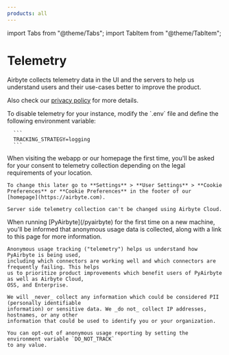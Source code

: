 ```yaml
---
products: all
---
```


import Tabs from "@theme/Tabs";
import TabItem from "@theme/TabItem";

# Telemetry

Airbyte collects telemetry data in the UI and the servers to help us understand users and their use-cases better to improve the product.

Also check our [privacy policy](https://airbyte.com/privacy-policy) for more details.

<Tabs groupId="cloud-hosted">
  <TabItem value="self-managed" label="Self Managed">
      To disable telemetry for your instance, modify the `.env` file and define the following environment variable:

      ```
      TRACKING_STRATEGY=logging
      ```

  </TabItem>
  <TabItem value="cloud" label="Cloud">
    When visiting the webapp or our homepage the first time, you'll be asked for your consent to
    telemetry collection depending on the legal requirements of your location.

    To change this later go to **Settings** > **User Settings** > **Cookie Preferences** or **Cookie Preferences** in the footer of our [homepage](https://airbyte.com).

    Server side telemetry collection can't be changed using Airbyte Cloud.

  </TabItem>
  <TabItem value="pyairbyte" label="PyAirbyte">
    When running [PyAirbyte](/pyairbyte) for the first time on a new machine, you'll be informed that anonymous
    usage data is collected, along with a link to this page for more information.

    Anonymous usage tracking ("telemetry") helps us understand how PyAirbyte is being used,
    including which connectors are working well and which connectors are frequently failing. This helps
    us to prioritize product improvements which benefit users of PyAirbyte as well as Airbyte Cloud,
    OSS, and Enterprise.

    We will _never_ collect any information which could be considered PII (personally identifiable
    information) or sensitive data. We _do not_ collect IP addresses, hostnames, or any other
    information that could be used to identify you or your organization.

    You can opt-out of anonymous usage reporting by setting the environment variable `DO_NOT_TRACK`
    to any value.

  </TabItem>
</Tabs>
